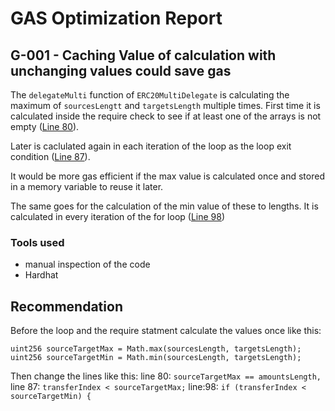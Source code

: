 # GAS Optimization Report


## G-001 - Caching Value of calculation with unchanging values could save gas

The `delegateMulti` function of `ERC20MultiDelegate` is calculating the maximum of `sourcesLengtt` and `targetsLength` multiple times.
First time it is calculated inside the require check to see if at least one of the arrays is not empty ([Line 80](https://github.com/code-423n4/2023-10-ens/blob/ed25379c06e42c8218eb1e80e141412496950685/contracts/ERC20MultiDelegate.sol#L80)).

Later is caclulated again in each iteration of the loop as the loop exit condition ([Line 87](https://github.com/code-423n4/2023-10-ens/blob/ed25379c06e42c8218eb1e80e141412496950685/contracts/ERC20MultiDelegate.sol#L87)).

It would be more gas efficient if the max value is calculated once and stored in a memory variable to reuse it later.

The same goes for the calculation of the min value of these to lengths. It is calculated in every iteration of the for loop ([Line 98](https://github.com/code-423n4/2023-10-ens/blob/ed25379c06e42c8218eb1e80e141412496950685/contracts/ERC20MultiDelegate.sol#L98))


### Tools used

- manual inspection of the code
- Hardhat

## Recommendation 

Before the loop and the require statment calculate the values once like this:

```solidity
uint256 sourceTargetMax = Math.max(sourcesLength, targetsLength);
uint256 sourceTargetMin = Math.min(sourcesLength, targetsLength);
```
Then change the lines like this:
line 80:    `sourceTargetMax == amountsLength,`
line 87:    `transferIndex < sourceTargetMax;`
line:98:    `if (transferIndex < sourceTargetMin) {`

